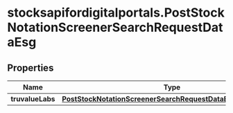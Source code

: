 # stocksapifordigitalportals.PostStockNotationScreenerSearchRequestDataEsg

## Properties

Name | Type | Description | Notes
------------ | ------------- | ------------- | -------------
**truvalueLabs** | [**PostStockNotationScreenerSearchRequestDataEsgTruvalueLabs**](PostStockNotationScreenerSearchRequestDataEsgTruvalueLabs.md) |  | [optional] 


